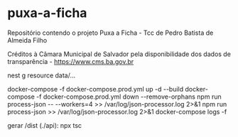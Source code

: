 # puxa-a-ficha
Repositório contendo o projeto Puxa a Ficha - Tcc de Pedro Batista de Almeida Filho

Créditos à Câmara Municipal de Salvador pela disponibilidade dos dados de transparência - https://www.cms.ba.gov.br

nest g resource data/...

docker-compose -f docker-compose.prod.yml up -d --build
docker-compose -f docker-compose.prod.yml down --remove-orphans
npm run process-json -- --workers=4 >> /var/log/json-processor.log 2>&1
npm run process-json >> /var/log/json-processor.log 2>&1
docker-compose logs -f

gerar /dist (./api):
npx tsc
